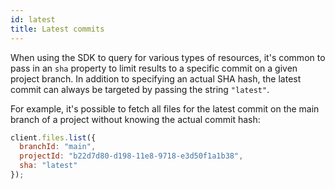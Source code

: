 ```yaml
---
id: latest
title: Latest commits
---
```


When using the SDK to query for various types of resources, it's common to pass in an `sha` property to limit results to a specific commit on a given project branch. In addition to specifying an actual SHA hash, the latest commit can always be targeted by passing the string `"latest"`.

For example, it's possible to fetch all files for the latest commit on the main branch of a project without knowing the actual commit hash:

```js
client.files.list({
  branchId: "main",
  projectId: "b22d7d80-d198-11e8-9718-e3d50f1a1b38",
  sha: "latest"
});
```
